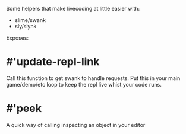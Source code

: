 Some helpers that make livecoding at little easier with:

- slime/swank
- sly/slynk

Exposes:

# #'update-repl-link

Call this function to get swank to handle requests. Put this in your main game/demo/etc loop to keep the repl live whist your code runs.

# #'peek

A quick way of calling inspecting an object in your editor
